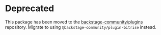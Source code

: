 # Deprecated

This package has been moved to the [backstage-community/plugins](https://github.com/backstage/community-plugins) repository. Migrate to using `@backstage-community/plugin-bitrise` instead.
